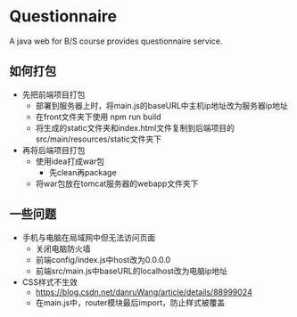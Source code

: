 # Questionnaire
A java web for B/S course provides questionnaire service.

## 如何打包
* 先把前端项目打包
    * 部署到服务器上时，将main.js的baseURL中主机ip地址改为服务器ip地址
    * 在front文件夹下使用 npm run build
    * 将生成的static文件夹和index.html文件复制到后端项目的src/main/resources/static文件夹下
* 再将后端项目打包
    * 使用idea打成war包
        * 先clean再package
    * 将war包放在tomcat服务器的webapp文件夹下

## 一些问题
* 手机与电脑在局域网中但无法访问页面
    * 关闭电脑防火墙
    * 前端config/index.js中host改为0.0.0.0
    * 前端src/main.js中baseURL的localhost改为电脑ip地址
* CSS样式不生效
    * https://blog.csdn.net/danruWang/article/details/88999024
    * 在main.js中，router模块最后import，防止样式被覆盖